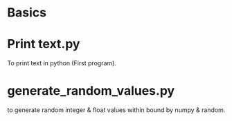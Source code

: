 # Basics

# Print text.py
To print text in python (First program).

# generate_random_values.py
to generate random integer & float values within bound by numpy & random.
